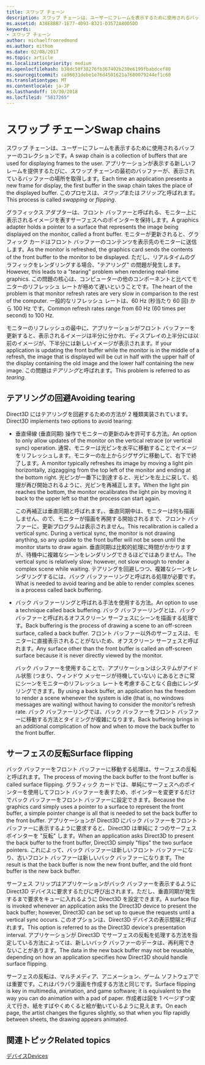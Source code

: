 ```yaml
---
title: スワップ チェーン
description: スワップ チェーンは、ユーザーにフレームを表示するために使用されるバッファーのコレクションです。
ms.assetid: A38E8BB7-1E77-4D93-B321-D3572A80D5DD
keywords:
- スワップ チェーン
author: michaelfromredmond
ms.author: mithom
ms.date: 02/08/2017
ms.topic: article
ms.localizationpriority: medium
ms.openlocfilehash: b38dc50f38276fb367402b230e6199fbabdcef80
ms.sourcegitcommit: ca96031debe1e76d4501621a7680079244ef1c60
ms.translationtype: MT
ms.contentlocale: ja-JP
ms.lasthandoff: 10/30/2018
ms.locfileid: "5817265"
---
```

# <a name="swap-chains"></a><span data-ttu-id="60432-104">スワップ チェーン</span><span class="sxs-lookup"><span data-stu-id="60432-104">Swap chains</span></span>


<span data-ttu-id="60432-105">スワップ チェーンは、ユーザーにフレームを表示するために使用されるバッファーのコレクションです。</span><span class="sxs-lookup"><span data-stu-id="60432-105">A swap chain is a collection of buffers that are used for displaying frames to the user.</span></span> <span data-ttu-id="60432-106">アプリケーションが表示する新しいフレームを提供するたびに、スワップ チェーンの最初のバッファーが、表示されているバッファーの場所を取得します。</span><span class="sxs-lookup"><span data-stu-id="60432-106">Each time an application presents a new frame for display, the first buffer in the swap chain takes the place of the displayed buffer.</span></span> <span data-ttu-id="60432-107">このプロセスは、*スワップ*または*フリップ*と呼ばれます。</span><span class="sxs-lookup"><span data-stu-id="60432-107">This process is called *swapping* or *flipping*.</span></span>

<span data-ttu-id="60432-108">グラフィックス アダプターは、フロント バッファーと呼ばれる、モニター上に表示されるイメージを表すサーフェスへのポインターを保持します。</span><span class="sxs-lookup"><span data-stu-id="60432-108">A graphics adapter holds a pointer to a surface that represents the image being displayed on the monitor, called a front buffer.</span></span> <span data-ttu-id="60432-109">モニターが更新されると、グラフィック カードはフロント バッファーのコンテンツを表示先のモニターに送信します。</span><span class="sxs-lookup"><span data-stu-id="60432-109">As the monitor is refreshed, the graphics card sends the contents of the front buffer to the monitor to be displayed.</span></span> <span data-ttu-id="60432-110">ただし、リアルタイムのグラフィックをレンダリングする場合、"テアリング" の問題が発生します。</span><span class="sxs-lookup"><span data-stu-id="60432-110">However, this leads to a "tearing" problem when rendering real-time graphics.</span></span> <span data-ttu-id="60432-111">この問題の核心は、コンピューターの他のコンポーネントと比べてモニターのリフレッシュ レートが極めて遅いということです。</span><span class="sxs-lookup"><span data-stu-id="60432-111">The heart of the problem is that monitor refresh rates are very slow in comparison to the rest of the computer.</span></span> <span data-ttu-id="60432-112">一般的なリフレッシュ レートは、60 Hz (秒当たり 60 回) から 100 Hz です。</span><span class="sxs-lookup"><span data-stu-id="60432-112">Common refresh rates range from 60 Hz (60 times per second) to 100 Hz.</span></span>

<span data-ttu-id="60432-113">モニターのリフレッシュの最中に、アプリケーションがフロント バッファーを更新すると、表示されるイメージは半分に分かれ、ディスプレイの上半分には以前のイメージが、下半分には新しいイメージが表示されます。</span><span class="sxs-lookup"><span data-stu-id="60432-113">If your application is updating the front buffer while the monitor is in the middle of a refresh, the image that is displayed will be cut in half with the upper half of the display containing the old image and the lower half containing the new image.</span></span> <span data-ttu-id="60432-114">この問題は*テアリング*と呼ばれます。</span><span class="sxs-lookup"><span data-stu-id="60432-114">This problem is referred to as *tearing*.</span></span>

## <a name="span-idavoidingtearingspanspan-idavoidingtearingspanspan-idavoidingtearingspanavoiding-tearing"></a><span data-ttu-id="60432-115"><span id="Avoiding_tearing"></span><span id="avoiding_tearing"></span><span id="AVOIDING_TEARING"></span>テアリングの回避</span><span class="sxs-lookup"><span data-stu-id="60432-115"><span id="Avoiding_tearing"></span><span id="avoiding_tearing"></span><span id="AVOIDING_TEARING"></span>Avoiding tearing</span></span>


<span data-ttu-id="60432-116">Direct3D にはテアリングを回避するための方法が 2 種類実装されています。</span><span class="sxs-lookup"><span data-stu-id="60432-116">Direct3D implements two options to avoid tearing:</span></span>

-   <span data-ttu-id="60432-117">垂直帰線 (垂直同期) 操作でモニターの更新のみを許可する方法。</span><span class="sxs-lookup"><span data-stu-id="60432-117">An option to only allow updates of the monitor on the vertical retrace (or vertical sync) operation.</span></span> <span data-ttu-id="60432-118">通常、モニターは光ピンを水平に移動することでイメージをリフレッシュします。モニターの左上からジグザグに移動して、右下で終了します。</span><span class="sxs-lookup"><span data-stu-id="60432-118">A monitor typically refreshes its image by moving a light pin horizontally, zigzagging from the top left of the monitor and ending at the bottom right.</span></span> <span data-ttu-id="60432-119">光ピンが一番下に到達すると、光ピンを左上に戻して、処理が再び開始されるように、光ピンを再補正します。</span><span class="sxs-lookup"><span data-stu-id="60432-119">When the light pin reaches the bottom, the monitor recalibrates the light pin by moving it back to the upper left so that the process can start again.</span></span>

    <span data-ttu-id="60432-120">この再補正は垂直同期と呼ばれます。、垂直同期中は、モニターは何も描画しません、ので、モニターが描画を再開する開始されるまで、フロント バッファーに、更新プログラムは表示されません。</span><span class="sxs-lookup"><span data-stu-id="60432-120">This recalibration is called a vertical sync. During a vertical sync, the monitor is not drawing anything, so any update to the front buffer will not be seen until the monitor starts to draw again.</span></span> <span data-ttu-id="60432-121">垂直同期は比較的処理に時間がかかりますが、待機中に複雑なシーンをレンダリングできるほどではありません。</span><span class="sxs-lookup"><span data-stu-id="60432-121">The vertical sync is relatively slow; however, not slow enough to render a complex scene while waiting.</span></span> <span data-ttu-id="60432-122">テアリングを回避しつつ、複雑なシーンをレンダリングするには、バック バッファーリングと呼ばれる処理が必要です。</span><span class="sxs-lookup"><span data-stu-id="60432-122">What is needed to avoid tearing and be able to render complex scenes is a process called back buffering.</span></span>

-   <span data-ttu-id="60432-123">バック バッファーリングと呼ばれる手法を使用する方法。</span><span class="sxs-lookup"><span data-stu-id="60432-123">An option to use a technique called back buffering.</span></span> <span data-ttu-id="60432-124">バック バッファーリングとは、バック バッファーと呼ばれるオフスクリーン サーフェスにシーンを描画する処理です。</span><span class="sxs-lookup"><span data-stu-id="60432-124">Back buffering is the process of drawing a scene to an off-screen surface, called a back buffer.</span></span> <span data-ttu-id="60432-125">フロント バッファー以外のサーフェスは、モニターに直接表示されることがないため、オフスクリーン サーフェスと呼ばれます。</span><span class="sxs-lookup"><span data-stu-id="60432-125">Any surface other than the front buffer is called an off-screen surface because it is never directly viewed by the monitor.</span></span>

    <span data-ttu-id="60432-126">バック バッファーを使用することで、アプリケーションはシステムがアイドル状態 (つまり、ウィンドウ メッセージが待機していない) にあるときに常にシーンをモニターのリフレッシュ レートを考慮することなく自由にレンダリングできます。</span><span class="sxs-lookup"><span data-stu-id="60432-126">By using a back buffer, an application has the freedom to render a scene whenever the system is idle (that is, no windows messages are waiting) without having to consider the monitor's refresh rate.</span></span> <span data-ttu-id="60432-127">バック バッファーリングでは、バック バッファーをフロント バッファーに移動する方法とタイミングが複雑になります。</span><span class="sxs-lookup"><span data-stu-id="60432-127">Back buffering brings in an additional complication of how and when to move the back buffer to the front buffer.</span></span>

## <a name="span-idsurfaceflippingspanspan-idsurfaceflippingspanspan-idsurfaceflippingspansurface-flipping"></a><span data-ttu-id="60432-128"><span id="Surface_flipping"></span><span id="surface_flipping"></span><span id="SURFACE_FLIPPING"></span>サーフェスの反転</span><span class="sxs-lookup"><span data-stu-id="60432-128"><span id="Surface_flipping"></span><span id="surface_flipping"></span><span id="SURFACE_FLIPPING"></span>Surface flipping</span></span>


<span data-ttu-id="60432-129">バック バッファーをフロント バッファーに移動する処理は、サーフェスの反転と呼ばれます。</span><span class="sxs-lookup"><span data-stu-id="60432-129">The process of moving the back buffer to the front buffer is called surface flipping.</span></span> <span data-ttu-id="60432-130">グラフィック カードでは、単純にサーフェスへのポインターを使用してフロント バッファーを表すため、ポインターを変更するだけでバック バッファーをフロント バッファーに設定できます。</span><span class="sxs-lookup"><span data-stu-id="60432-130">Because the graphics card simply uses a pointer to a surface to represent the front buffer, a simple pointer change is all that is needed to set the back buffer to the front buffer.</span></span> <span data-ttu-id="60432-131">アプリケーションが Direct3D にバック バッファーをフロント バッファーに表示するように要求すると、Direct3D は単純に 2 つのサーフェス ポインターを "反転" します。</span><span class="sxs-lookup"><span data-stu-id="60432-131">When an application asks Direct3D to present the back buffer to the front buffer, Direct3D simply "flips" the two surface pointers.</span></span> <span data-ttu-id="60432-132">これによって、バック バッファーは新しいフロント バッファーになり、古いフロント バッファーは新しいバック バッファーになります。</span><span class="sxs-lookup"><span data-stu-id="60432-132">The result is that the back buffer is now the new front buffer, and the old front buffer is the new back buffer.</span></span>

<span data-ttu-id="60432-133">サーフェス フリップはアプリケーションがバック バッファーを表示するように Direct3D デバイスに要求するたびに呼び出されます。ただし、垂直同期が発生するまで要求をキューに入れるように Direct3D を設定できます。</span><span class="sxs-lookup"><span data-stu-id="60432-133">A surface flip is invoked whenever an application asks the Direct3D device to present the back buffer; however, Direct3D can be set up to queue the requests until a vertical sync occurs.</span></span> <span data-ttu-id="60432-134">このオプションは、Direct3D デバイスの表示間隔と呼ばれます。</span><span class="sxs-lookup"><span data-stu-id="60432-134">This option is referred to as the Direct3D device's presentation interval.</span></span> <span data-ttu-id="60432-135">アプリケーションが Direct3D でサーフェスの反転を処理する方法を指定している方法によっては、新しいバック バッファーのデータは、再利用できないことがあります。</span><span class="sxs-lookup"><span data-stu-id="60432-135">The data in the new back buffer may not be reusable, depending on how an application specifies how Direct3D should handle surface flipping.</span></span>

<span data-ttu-id="60432-136">サーフェスの反転は、マルチメディア、アニメーション、ゲーム ソフトウェアでは重要です。これはパラパラ漫画を作成する方法と同じです。</span><span class="sxs-lookup"><span data-stu-id="60432-136">Surface flipping is key in multimedia, animation, and game software; it is equivalent to the way you can do animation with a pad of paper.</span></span> <span data-ttu-id="60432-137">作成者は図を 1 ページずつ変えて行き、紙をすばやくめくると絵が動いているように見えます。</span><span class="sxs-lookup"><span data-stu-id="60432-137">On each page, the artist changes the figures slightly, so that when you flip rapidly between sheets, the drawing appears animated.</span></span>

## <a name="span-idrelated-topicsspanrelated-topics"></a><span data-ttu-id="60432-138"><span id="related-topics"></span>関連トピック</span><span class="sxs-lookup"><span data-stu-id="60432-138"><span id="related-topics"></span>Related topics</span></span>


[<span data-ttu-id="60432-139">デバイス</span><span class="sxs-lookup"><span data-stu-id="60432-139">Devices</span></span>](devices.md)

 

 




